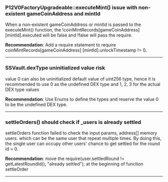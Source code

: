 ### P12V0FactoryUpgradeable::executeMint() issue with non-existent gameCoinAddress and mintId

When a non-existent gameCoinAddress or mintId is passed to the executeMint()
function, the !coinMintRecords[gameCoinAddress][mintId].executed will be false and !false will pass the require.

**Recommendation**: Add a require statement to require coinMintRecords[gameCoinAddress] [mintId].unlockTimestamp != 0.

---
### SSVault.dexType uninitialized value risk 

value 0 can also be uninitialized default value of uint256 type, hence it is recommended to
use 0 as the undefined DEX type and 1, 2, 3 for the actual DEX type values

**Recommendation**: Use Enums to define the types and reserve the value 0 to be the undefined DEX type.

---
### settleOrders() should check if _users is already settled

settleOrders function failed to check the input params, address[] memory users. which can be the same
user that repeat multiple times. By doing this, the single user can occupy other users' chance to get settled for the round
id = 0.

**Recommendation**:  move the require(user.settledRound != getLatestRoundId(), "already settled"); at the beginning of function settleOrder

---
